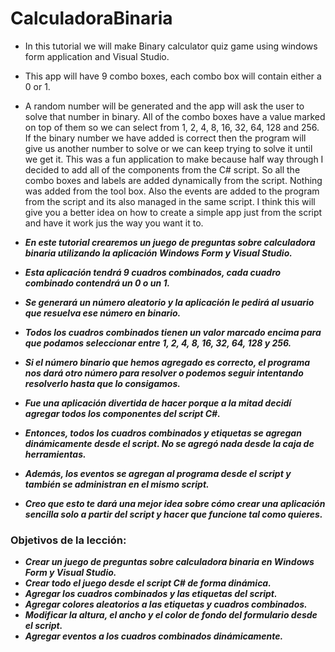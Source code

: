# CalculadoraBinaria

- In this tutorial we will make Binary calculator quiz game using windows form application and  Visual Studio.
- This app will have 9 combo boxes, each combo box will contain either a 0 or 1.
- A random number will be generated and  the app will ask the user to solve that number in binary. All of the combo boxes have a value marked on top of them so we can select from 1, 2, 4, 8, 16, 32, 64, 128 and 256. If the binary number we have added is correct then the program will give us another number to solve or we can keep trying to solve it until we get it. This was a fun application to make because half way through I decided to add all of the components from the C# script. So all the combo boxes and labels are added dynamically from the script. Nothing was added from the tool box. Also the events are added to the program from the script and its also managed in the same script. I think this will give you a better idea on how to create a simple app just from the script and have it work jus the way you want it to.

- **_En este tutorial crearemos un juego de preguntas sobre calculadora binaria utilizando la aplicación Windows Form y Visual Studio._**
- **_Esta aplicación tendrá 9 cuadros combinados, cada cuadro combinado contendrá un 0 o un 1._**
- **_Se generará un número aleatorio y la aplicación le pedirá al usuario que resuelva ese número en binario._**
- **_Todos los cuadros combinados tienen un valor marcado encima para que podamos seleccionar entre 1, 2, 4, 8, 16, 32, 64, 128 y 256._**
- **_Si el número binario que hemos agregado es correcto, el programa nos dará otro número para resolver o podemos seguir intentando resolverlo hasta que lo consigamos._**
- **_Fue una aplicación divertida de hacer porque a la mitad decidí agregar todos los componentes del script C#._**
- **_Entonces, todos los cuadros combinados y etiquetas se agregan dinámicamente desde el script. No se agregó nada desde la caja de herramientas._**
- **_Además, los eventos se agregan al programa desde el script y también se administran en el mismo script._**
- **_Creo que esto te dará una mejor idea sobre cómo crear una aplicación sencilla solo a partir del script y hacer que funcione tal como quieres._**

### Objetivos de la lección: 

- **_Crear un juego de preguntas sobre calculadora binaria en Windows Form y Visual Studio._**
- **_Crear todo el juego desde el script C# de forma dinámica._**
- **_Agregar los cuadros combinados y las etiquetas del script._**
- **_Agregar colores aleatorios a las etiquetas y cuadros combinados._**
- **_Modificar la altura, el ancho y el color de fondo del formulario desde el script._**
- **_Agregar eventos a los cuadros combinados dinámicamente._**
